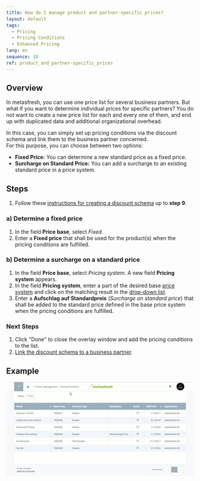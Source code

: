 ```yaml
---
title: How do I manage product and partner-specific prices?
layout: default
tags:
  - Pricing
  - Pricing Conditions
  - Enhanced Pricing
lang: en
sequence: 10
ref: product_and_partner-specific_prices
---
```


## Overview
In metasfresh, you can use one price list for several business partners. But what if you want to determine individual prices for specific partners? You do not want to create a new price list for each and every one of them, and end up with duplicated data and additional organizational overhead.

In this case, you can simply set up pricing conditions via the discount schema and link them to the business partner concerned.<br>
For this purpose, you can choose between two options:

- **Fixed Price:** You can determine a new standard price as a fixed price.
- **Surcharge on Standard Price:** You can add a surcharge to an existing standard price in a price system.

## Steps
1. Follow these [instructions for creating a discount schema](Create_discount_schema) up to **step 9**.

### a) Determine a fixed price
1. In the field **Price base**, select *Fixed*.
1. Enter a **Fixed price** that shall be used for the product(s) when the pricing conditions are fulfilled.

### b) Determine a surcharge on a standard price
1. In the field **Price base**, select *Pricing system*. A new field **Pricing system** appears.
1. In the field **Pricing system**, enter a part of the desired base [price system](Add_price-system) and click on the matching result in the [drop-down list](Keyboard_shortcuts_reference).
1. Enter a **Aufschlag auf Standardpreis** (*Surcharge on standard price*) that shall be added to the standard price defined in the base price system when the pricing conditions are fulfilled.

### Next Steps
1. Click "Done" to close the overlay window and add the pricing conditions to the list.
1. [Link the discount schema to a business partner](Link_discount_schema_to_BP).

## Example
![](assets/Product_and_partner-specific_prices.gif)
